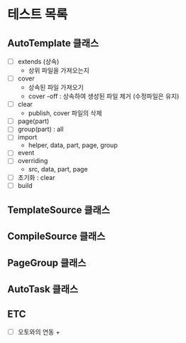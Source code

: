 # 테스트 목록

## AutoTemplate 클래스
- [ ] extends (상속)
    + 상위 파일을 가져오는지
- [ ] cover
    + 상속된 파일 가져오기
    + cover -off : 상속하여 생성된 파일 제거 (수정파일은 유지)
- [ ] clear
    + publish, cover 파일의 삭제
- [ ] page(part)
- [ ] group(part) : all
- [ ] import
    + helper, data, part, page, group
- [ ] event
- [ ] overriding
    + src, data, part, page
- [ ] 초기화 : clear
- [ ] build

## TemplateSource 클래스

## CompileSource 클래스

## PageGroup 클래스

## AutoTask 클래스


## ETC
- [ ] 오토와의 연동
    + 